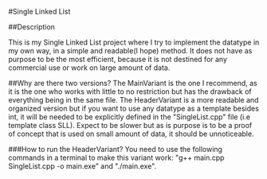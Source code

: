 #Single Linked List

##Description

This is my Single Linked List project where I try to implement the datatype in my own way, in a simple and readable(I hope) method. It does not have as purpose to be the most efficient, because it is not destined for any commercial use or work on large amount of data.

##Why are there two versions?
The MainVariant is the one I recommend, as it is the one who works with little to no restriction but has the drawback of everything being in the same file.
The HeaderVariant is a more readable and organized version but if you want to use any datatype as a template besides int, it will be needed to be explicitly defined in the "SingleList.cpp" file (i.e template class SLL<char>). Expect to be slower but as is purpose is to be a proof of concept that is used on small amount of data, it should be unnoticeable.

###How to run the HeaderVariant?
You need to use the following commands in a terminal to make this variant work: "g++ main.cpp SingleList.cpp -o main.exe" and "./main.exe".